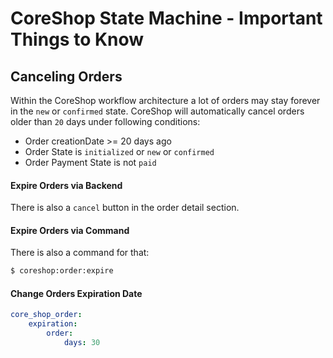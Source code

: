 # CoreShop State Machine - Important Things to Know

## Canceling Orders
Within the CoreShop workflow architecture a lot of orders may stay forever in the `new` or `confirmed` state.
CoreShop will automatically cancel orders older than `20` days under following conditions:

- Order creationDate >= 20 days ago
- Order State is `initialized` or `new` or `confirmed`
- Order Payment State is not `paid`

#### Expire Orders via Backend
There is also a `cancel` button in the order detail section.

#### Expire Orders via Command
There is also a command for that:

```bash
$ coreshop:order:expire
```

#### Change Orders Expiration Date

```yml
core_shop_order:
    expiration:
        order:
            days: 30
```